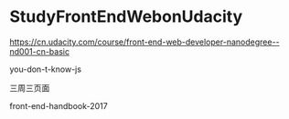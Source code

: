 # StudyFrontEndWebonUdacity

https://cn.udacity.com/course/front-end-web-developer-nanodegree--nd001-cn-basic

you-don-t-know-js

三周三页面

front-end-handbook-2017

